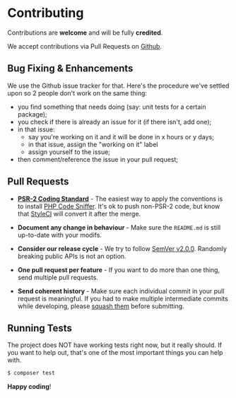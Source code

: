 # Contributing

Contributions are **welcome** and will be fully **credited**.

We accept contributions via Pull Requests on [Github](https://github.com/laravel-backpack/newscrud).


## Bug Fixing & Enhancements

We use the Github issue tracker for that. Here's the procedure we've settled upon so 2 people don't work on the same thing:
- you find something that needs doing (say: unit tests for a certain package);
- you check if there is already an issue for it (if there isn't, add one);
- in that issue:
   - say you're working on it and it will be done in x hours or y days; 
   - in that issue, assign the "working on it" label
   - assign yourself to the issue;
- then comment/reference the issue in your pull request;


## Pull Requests

- **[PSR-2 Coding Standard](https://github.com/php-fig/fig-standards/blob/master/accepted/PSR-2-coding-style-guide.md)** - The easiest way to apply the conventions is to install [PHP Code Sniffer](http://pear.php.net/package/PHP_CodeSniffer). It's ok to push non-PSR-2 code, but know that [StyleCI](https://styleci.io/) will convert it after the merge. 

- **Document any change in behaviour** - Make sure the `README.md` is still up-to-date with your modifs.

- **Consider our release cycle** - We try to follow [SemVer v2.0.0](http://semver.org/). Randomly breaking public APIs is not an option.

- **One pull request per feature** - If you want to do more than one thing, send multiple pull requests.

- **Send coherent history** - Make sure each individual commit in your pull request is meaningful. If you had to make multiple intermediate commits while developing, please [squash them](http://www.git-scm.com/book/en/v2/Git-Tools-Rewriting-History#Changing-Multiple-Commit-Messages) before submitting.




## Running Tests

The project does NOT have working tests right now, but it really should. If you want to help out, that's one of the most important things you can help with. 

``` bash
$ composer test
```


**Happy coding**!
